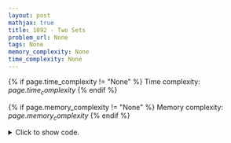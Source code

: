 ```yaml
---
layout: post
mathjax: true
title: 1092 - Two Sets
problem_url: None
tags: None
memory_complexity: None
time_complexity: None
---
```




{% if page.time_complexity != "None" %}
Time complexity: ${{ page.time_complexity }}$
{% endif %}

{% if page.memory_complexity != "None" %}
Memory complexity: ${{ page.memory_complexity }}$
{% endif %}

<details>
<summary>
<p style="display:inline">Click to show code.</p>
</summary>
```cpp
{% raw %}
using namespace std;
using ll = long long;
const int NMAX = 1e6 + 11;
bool taken[NMAX];
int ntaken;
bool possible(int n, ll sum)
{
    if (sum % 2 == 1)
        return false;
    sum /= 2;
    for (int i = n; i >= 1 and sum > 0; --i)
    {
        if (sum - i >= 0)
        {
            ++ntaken;
            taken[i] = true;
            sum -= i;
        }
    }
    return true;
}
int main(void)
{
    int n;
    ll sum = 0;
    cin >> n;
    for (int i = 1; i <= n; ++i)
        sum += i;
    if (possible(n, sum))
    {
        cout << "YES" << endl;
        cout << ntaken << endl;
        for (int i = 1; i <= n; ++i)
            if (taken[i])
                cout << i << " ";
        cout << endl;
        cout << n - ntaken << endl;
        for (int i = 1; i <= n; ++i)
            if (not taken[i])
                cout << i << " ";
    }
    else
        cout << "NO" << endl;
    return 0;
}

{% endraw %}
```
</details>

